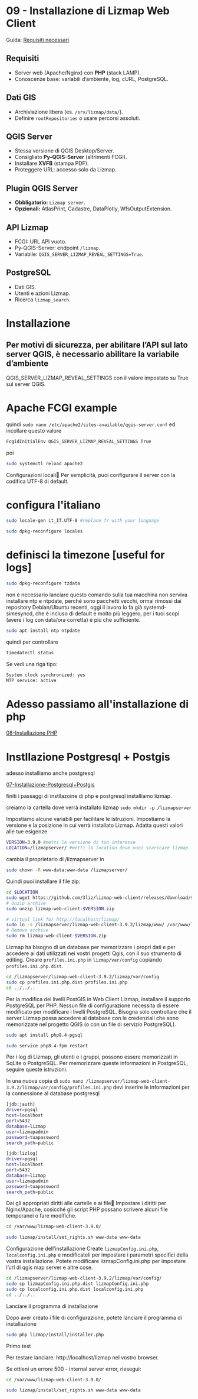 # 09 - Installazione di Lizmap Web Client

Guida: [Requisiti necessari](https://docs.lizmap.com/3.9/it/install/pre_requirements.html)

## Requisiti
- Server web (Apache/Nginx) con **PHP** (stack LAMP).  
- Conoscenze base: variabili d’ambiente, log, cURL, PostgreSQL.  

## Dati GIS
- Archiviazione libera (es. `/srv/lizmap/data/`).  
- Definire `rootRepositories` o usare percorsi assoluti.  

## QGIS Server
- Stessa versione di QGIS Desktop/Server.  
- Consigliato **Py-QGIS-Server** (altrimenti FCGI).  
- Installare **XVFB** (stampa PDF).  
- Proteggere URL: accesso solo da Lizmap.  

## Plugin QGIS Server
- **Obbligatorio:** `Lizmap server`.  
- **Opzionali:** AtlasPrint, Cadastre, DataPlotly, WfsOutputExtension.  

## API Lizmap
- FCGI: URL API vuoto.  
- Py-QGIS-Server: endpoint `/lizmap`.  
- Variabile: `QGIS_SERVER_LIZMAP_REVEAL_SETTINGS=True`.  

## PostgreSQL
- Dati GIS.  
- Utenti e azioni Lizmap.  
- Ricerca `lizmap_search`.  

# Installazione
## Per motivi di sicurezza, per abilitare l’API sul lato server QGIS, è necessario abilitare la variabile d’ambiente
QGIS_SERVER_LIZMAP_REVEAL_SETTINGS con il valore impostato su True sul server QGIS.

# Apache FCGI example
quindi `sudo nano /etc/apache2/sites-available/qgis-server.conf` ed incollare questo valore 
```bash
FcgidInitialEnv QGIS_SERVER_LIZMAP_REVEAL_SETTINGS True
```
poi

```bash
sudo systemctl reload apache2
```

Configurazioni locali
Per semplicità, puoi configurare il server con la codifica UTF-8 di default.

# configura l'italiano
```bash
sudo locale-gen it_IT.UTF-8 #replace fr with your language
```
```bash
sudo dpkg-reconfigure locales
```
# definisci la timezone [useful for logs]
```bash
sudo dpkg-reconfigure tzdata
```
non è necessario lanciare questo comando sulla tua macchina non serviva installare ntp e ntpdate, perché sono pacchetti vecchi, ormai rimossi dai repository Debian/Ubuntu recenti, oggi il lavoro lo fa già systemd-simesyncd, che è incluso di default e molto più leggero, per i tuoi scopi (avere i log con data/ora corretta) è più che sufficiente.
```bash
sudo apt install ntp ntpdate
```
quindi per controllare
```bash
timedatectl status
```
Se vedi una riga tipo:
```bash
System clock synchronized: yes
NTP service: active
```

# Adesso passiamo all'installazione di php
[08-Installazione PHP](08-Installazione-PHP.md)

# Instllazione Postgresql + Postgis
adesso installiamo anche postgresql

[07-Installazione-Postgresql+Postgis](07-Installazione-Postgresql-PostGIS.md)

finiti i passaggi di instllazoine di php e postgresql installiamo lizmap.

creiamo la cartella dove verrà installato lizmap `sudo mkdir -p /lizmapserver` 

Impostiamo alcune variabili per facilitare le istruzioni. Impostiamo la versione e la posizione in cui verrà installato Lizmap. Adatta questi valori alle tue esigenze
```bash
VERSION=3.9.0 #metti la versione di tuo interesse
LOCATION=/lizmapserver/ #metti la location dove vuoi scaricare lizmap
```
cambia il proprietario di /lizmapserver in
```bash
sudo chown -R www-data:www-data /lizmapserver/
```
Quindi puoi installare il file zip:
```bash
cd $LOCATION
sudo wget https://github.com/3liz/lizmap-web-client/releases/download/$VERSION/lizmap-web-client-$VERSION.zip
# Unzip archive
sudo unzip lizmap-web-client-$VERSION.zip

# virtual link for http://localhost/lizmap/
sudo ln -s /lizmapserver/lizmap-web-client-3.9.2/lizmap/www/ /var/www/lizmap
# Remove archive
sudo rm lizmap-web-client-$VERSION.zip
```
Lizmap ha bisogno di un database per memorizzare i propri dati e per accedere ai dati utilizzati nei vostri progetti Qgis, con il suo strumento di editing.
Creare `profiles.ini.php` in `lizmap/var/config` copiando `profiles.ini.php.dist`.
```bash
cd /lizmapserver/lizmap-web-client-3.9.2/lizmap/var/config
sudo cp profiles.ini.php.dist profiles.ini.php
cd ../../..
```
Per la modifica dei livelli PostGIS in Web Client Lizmap, installare il supporto PostgreSQL per PHP. Nessun file di configurazione necessita di essere modificato per modificare i livelli PostgreSQL. Bisogna solo controllare che il server Lizmap possa accedere al database con le credenziali che sono memorizzate nel progetto QGIS (o con un file di servizio PostgreSQL).
```bash
sudo apt install php8.4-pgsql
```
```bash
sudo service php8.4-fpm restart
```
Per i log di Lizmap, gli utenti e i gruppi, possono essere memorizzati in SqLite o PostgreSQL. Per memorizzare queste informazioni in PostgreSQL, seguire queste istruzioni.

In una nuova copia di `sudo nano /lizmapserver/lizmap-web-client-3.9.2/lizmap/var/config/profiles.ini.php` devi inserire le informazioni per la connessione al database postgresql

```bash
[jdb:jauth]
driver=pgsql
host=localhost
port=5432
database=lizmap
user=lizmapadmin
password=tuapassword
search_path=public

[jdb:lizlog]
driver=pgsql
host=localhost
port=5432
database=lizmap
user=lizmapadmin
password=tuapassword
search_path=public
```

Dai gli appropriati diritti alle cartelle e ai file
Impostare i diritti per Nginx/Apache, cosicché gli script PHP possano scrivere alcuni file temporanei o fare modifiche.
```bash
cd /var/www/lizmap-web-client-3.9.0/
```
```bash
sudo lizmap/install/set_rights.sh www-data www-data
```
Configurazione dell’installazione
Create `lizmapConfig.ini.php`, `localconfig.ini.php` e modificateli per impostare i parametri specifici della vostra installazione. Potete modificare lizmapConfig.ini.php per impostare l’url di qgis map server e altre cose.
```bash
cd /lizmapserver/lizmap-web-client-3.9.2/lizmap/var/config/
sudo cp lizmapConfig.ini.php.dist lizmapConfig.ini.php
sudo cp localconfig.ini.php.dist localconfig.ini.php
cd ../../..
```
Lanciare il programma di installazione

Dopo aver creato i file di configurazione, potete lanciare il programma di installazione
```bash
sudo php lizmap/install/installer.php
```

Primo test

Per testare lanciare: http://localhost/lizmap nel vostro browser.

Se ottieni un errore 500 - internal server error, riesegui:

```bash
cd /var/www/lizmap-web-client-3.9.0/
```

```bash
sudo lizmap/install/set_rights.sh www-data www-data
```

